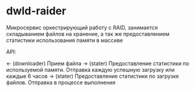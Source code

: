 # dwld-raider

Микросервис оркестрирующий работу с RAID, занимается складыванием файлов на хранение, а так же предоставлением статистики использования памяти в массиве




API:

<- (downloader) Прием файла
-> (stater) Предоставление статистики по используемой памяти. Отправка каждую успешную загрузку или каждые 6 часов
-> (stater) Предоставление статистики по загрузке файлов. Отправка в процессе выполнения